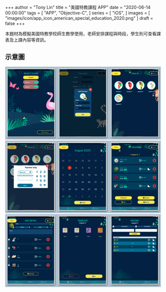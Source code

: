 +++
author = "Tony Lin"
title = "美國特教課程 APP"
date = "2020-06-14 00:00:00"
tags = [ 
  "APP",
  "Objective-C",
]
series = [
  "iOS",
]
images = [
  "images/icon/app_icon_american_special_education_2020.png"
]
draft = false
+++

本題材為模擬美國特教學校師生教學使用，老師安排課程與時段，學生則可查看課表及上課內容等資訊。

## 示意圖

![APP](/images/posts/app_special_edu_1.png)
![APP](/images/posts/app_special_edu_2.png)
![APP](/images/posts/app_special_edu_3.png)